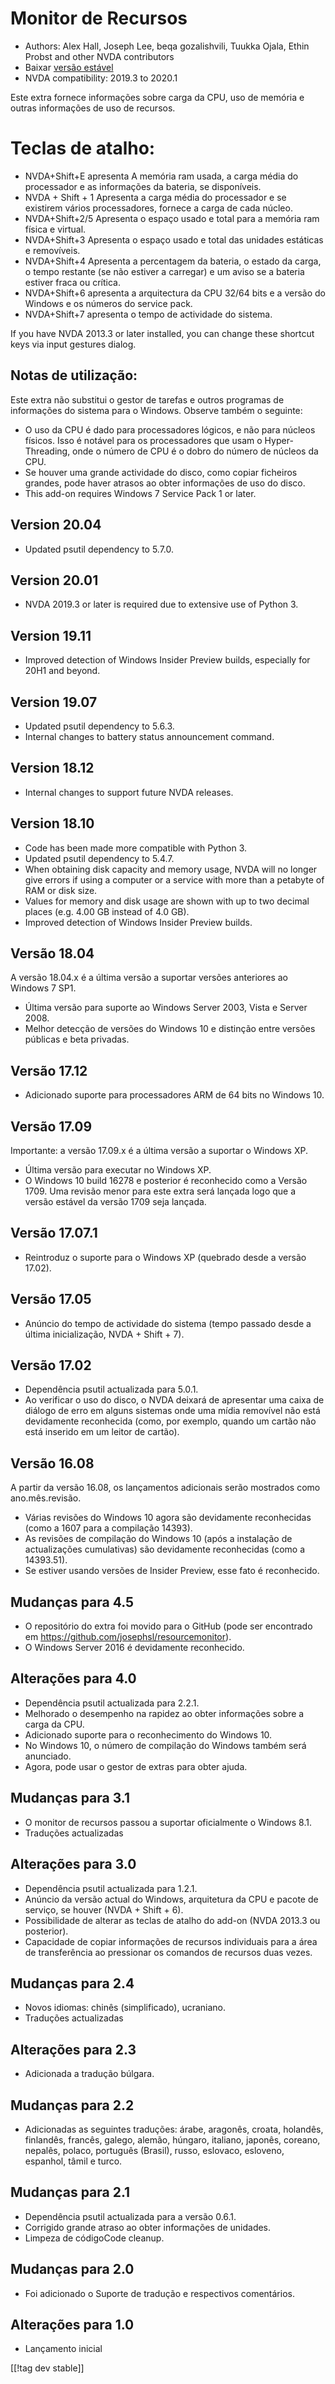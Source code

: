 # Monitor de Recursos #

* Authors: Alex Hall, Joseph Lee, beqa gozalishvili, Tuukka Ojala, Ethin
  Probst and other NVDA contributors
* Baixar [versão estável][1]
* NVDA compatibility: 2019.3 to 2020.1

Este extra fornece informações sobre carga da CPU, uso de memória e outras
informações de uso de recursos.

# Teclas de atalho: #

* NVDA+Shift+E apresenta A memória ram usada, a carga média do processador e
  as informações da bateria, se disponíveis.
* NVDA + Shift + 1 Apresenta a carga média do processador e se existirem
  vários processadores, fornece a carga de cada núcleo.
* NVDA+Shift+2/5 Apresenta o espaço usado e total para a memória ram física
  e virtual.
* NVDA+Shift+3 Apresenta o espaço usado e total das unidades estáticas e
  removíveis.
* NVDA+Shift+4 Apresenta a percentagem da bateria, o estado da carga, o
  tempo restante (se não estiver a carregar) e um aviso se a bateria estiver
  fraca ou crítica.
* NVDA+Shift+6 apresenta a arquitectura da CPU 32/64 bits e a versão do
  Windows e os números do service pack.
* NVDA+Shift+7 apresenta o tempo de actividade do sistema.

If you have NVDA 2013.3 or later installed, you can change these shortcut
keys via input gestures dialog.

## Notas de utilização: ##

Este extra não substitui o gestor de tarefas e outros programas de
informações do sistema para o Windows. Observe também o seguinte:

* O uso da CPU é dado para processadores lógicos, e não para núcleos
  físicos. Isso é notável para os processadores que usam o Hyper-Threading,
  onde o número de CPU é o dobro do número de núcleos da CPU.
* Se houver uma grande actividade do disco, como copiar ficheiros grandes,
  pode haver atrasos ao obter informações de uso do disco.
* This add-on requires Windows 7 Service Pack 1 or later.

## Version 20.04

* Updated psutil dependency to 5.7.0.

## Version 20.01

* NVDA 2019.3 or later is required due to extensive use of Python 3.

## Version 19.11

* Improved detection of Windows Insider Preview builds, especially for 20H1
  and beyond.

## Version 19.07

* Updated psutil dependency to 5.6.3.
* Internal changes to battery status announcement command.

## Version 18.12

* Internal changes to support future NVDA releases.

## Version 18.10

* Code has been made more compatible with Python 3.
* Updated psutil dependency to 5.4.7.
* When obtaining disk capacity and memory usage, NVDA will no longer give
  errors if using a computer or a service with more than a petabyte of RAM
  or disk size.
* Values for memory and disk usage are shown with up to two decimal places
  (e.g. 4.00 GB instead of 4.0 GB).
* Improved detection of Windows Insider Preview builds.

## Versão 18.04

A versão 18.04.x é a última versão a suportar versões anteriores ao Windows
7 SP1.

* Última versão para suporte ao Windows Server 2003, Vista e Server 2008.
* Melhor detecção de versões do Windows 10 e distinção entre versões
  públicas e beta privadas.

## Versão 17.12

* Adicionado suporte para processadores ARM de 64 bits no Windows 10.

## Versão 17.09

Importante: a versão 17.09.x é a última versão a suportar o Windows XP.

* Última versão para executar no Windows XP.
* O Windows 10 build 16278 e posterior é reconhecido como a Versão 1709. Uma
  revisão menor para este extra será lançada logo que a versão estável da
  versão 1709 seja lançada.

## Versão 17.07.1

* Reintroduz o suporte para o Windows XP (quebrado desde a versão 17.02).

## Versão 17.05

* Anúncio do tempo de actividade do sistema (tempo passado desde a última
  inicialização, NVDA + Shift + 7).

## Versão 17.02

* Dependência psutil actualizada para 5.0.1.
* Ao verificar o uso do disco, o NVDA deixará de apresentar uma caixa de
  diálogo de erro em alguns sistemas onde uma mídia removível não está
  devidamente reconhecida (como, por exemplo, quando um cartão não está
  inserido em um leitor de cartão).

## Versão 16.08

A partir da versão 16.08, os lançamentos adicionais serão mostrados como
ano.mês.revisão.

* Várias revisões do Windows 10 agora são devidamente reconhecidas (como a
  1607 para a compilação 14393).
* As revisões de compilação do Windows 10 (após a instalação de
  actualizações cumulativas) são devidamente reconhecidas (como a 14393.51).
* Se estiver usando versões de Insider Preview, esse fato é reconhecido.

## Mudanças para 4.5 ##

* O repositório do extra foi movido para o GitHub (pode ser encontrado em
  https://github.com/josephsl/resourcemonitor).
* O Windows Server 2016 é devidamente reconhecido.

## Alterações para 4.0 ##

* Dependência psutil actualizada para 2.2.1.
* Melhorado o desempenho na rapidez ao obter informações sobre a carga da
  CPU.
* Adicionado suporte para o reconhecimento do Windows 10.
* No Windows 10, o número de compilação do Windows também será anunciado.
* Agora, pode usar o gestor de extras para obter ajuda.

## Mudanças para 3.1 ##

* O monitor de recursos passou a suportar oficialmente o Windows 8.1.
* Traduções actualizadas

## Alterações para 3.0 ##

* Dependência psutil actualizada para 1.2.1.
* Anúncio da versão actual do Windows, arquitetura da CPU e pacote de
  serviço, se houver (NVDA + Shift + 6).
* Possibilidade de alterar as teclas de atalho do add-on (NVDA 2013.3 ou
  posterior).
* Capacidade de copiar informações de recursos individuais para a área de
  transferência ao pressionar os comandos de recursos duas vezes.

## Mudanças para 2.4 ##

* Novos idiomas: chinês (simplificado), ucraniano.
* Traduções actualizadas

## Alterações para 2.3 ##

* Adicionada a tradução búlgara.

## Mudanças para 2.2 ##

* Adicionadas as seguintes traduções: árabe, aragonês, croata, holandês,
  finlandês, francês, galego, alemão, húngaro, italiano, japonês, coreano,
  nepalês, polaco, português (Brasil), russo, eslovaco, esloveno, espanhol,
  tâmil e turco.

## Mudanças para 2.1 ##

* Dependência psutil actualizada para a versão 0.6.1.
* Corrigido grande atraso ao obter informações de unidades.
* Limpeza de códigoCode cleanup.

## Mudanças para 2.0 ##

* Foi adicionado o Suporte de tradução e respectivos comentários.

## Alterações para 1.0 ##

* Lançamento inicial

[[!tag dev stable]]

[1]: https://addons.nvda-project.org/files/get.php?file=rm
